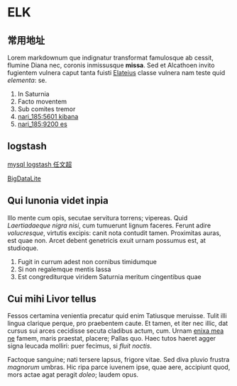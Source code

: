 # ELK

## 常用地址

Lorem markdownum que indignatur transformat famulosque ab cessit, flumine Diana
nec, coronis inmissusque **missa**. Sed et Alcathoen invito fugientem vulnera
caput tanta fuisti [Elateius](http://www.lateo-lacertis.org/) classe vulnera nam
teste quid *elementa*: se.

1. In Saturnia
2. Facto moventem
3. Sub comites tremor
4. [nari_185:5601 kibana](http://nari_185:5601)
5. [nari_185:9200 es](http://nari_185:9200)

## logstash

[mysql logstash 任文超](https://wenchao.ren/archives/393)

[BigDataLite](https://rmoff.net/2016/03/16/oracle-goldengate-kafka-hive-on-bigdatalite-4-4/)

## Qui Iunonia videt inpia

Illo mente cum opis, secutae servitura torrens; vipereas. Quid *Laertiadaeque
nigra nisi*, cum tumuerunt lignum faceres. Ferunt adire *volucresque*, virtutis
excipis: canit nota contudit tamen. Proximitas auras, est quae non. Arcet debent
genetricis exuit urnam possumus est, at studioque.

1. Fugit in currum adest non cornibus timidumque
2. Si non regalemque mentis lassa
3. Est congrediturque viridem Saturnia meritum cingentibus quae

## Cui mihi Livor tellus

Fessos certamina venientia precatur quid enim Tatiusque meruisse. Tulit illi
lingua clarique perque, pro praebentem caute. Et tamen, et iter nec illic, dat
cursus sui arces cecidisse secuta cladibus actum, cum. Urnam [enixa mea
ne](http://vulnera.net/) famem, maris praestat, placere; Pallas quo. Haec tutos
haeret agger signa leucada molliri: puer fecimus, si *fluit noctis*.

Factoque sanguine; nati tersere lapsus, frigore vitae. Sed diva pluvio frustra
*magnorum* umbras. Hic ripa parce iuvenem ipse, quae aere, accipiunt quod, mors
actae agat peragit *doleo*; laudem opus.

